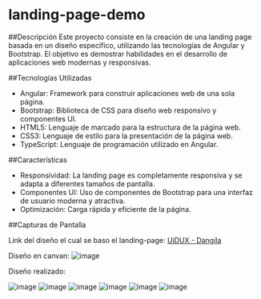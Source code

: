 # landing-page-demo

##Descripción
Este proyecto consiste en la creación de una landing page basada en un diseño específico, utilizando las tecnologías de Angular y Bootstrap. El objetivo es demostrar habilidades en el desarrollo de aplicaciones web modernas y responsivas.

##Tecnologías Utilizadas
- Angular: Framework para construir aplicaciones web de una sola página.
- Bootstrap: Biblioteca de CSS para diseño web responsivo y componentes UI.
- HTML5: Lenguaje de marcado para la estructura de la página web.
- CSS3: Lenguaje de estilo para la presentación de la página web.
- TypeScript: Lenguaje de programación utilizado en Angular.

##Características
- Responsividad: La landing page es completamente responsiva y se adapta a diferentes tamaños de pantalla.
- Componentes UI: Uso de componentes de Bootstrap para una interfaz de usuario moderna y atractiva.
- Optimización: Carga rápida y eficiente de la página.

##Capturas de Pantalla

Link del diseño el cual se baso el landing-page: [UiDUX - Dangila]([https://breakdance.github.io/breakdance/](https://www.uidux.com/dangila-cosmetic-product-website-design-for-figma-and-adobe-xd))

Diseño en canvan:
![image](https://github.com/user-attachments/assets/cf368f5b-169c-4671-9688-23739e70f609)

Diseño realizado:

![image](https://github.com/user-attachments/assets/a9bae7c3-efe6-46a8-99a8-c2a6961bd692)
![image](https://github.com/user-attachments/assets/f4e96b1d-ffac-4bfb-8a68-41d3ee088ae6)
![image](https://github.com/user-attachments/assets/616775ee-5e00-417b-840c-a0568bb2b086)
![image](https://github.com/user-attachments/assets/2bca9bf5-0738-47a6-828b-cfad3925b2d5)
![image](https://github.com/user-attachments/assets/299fece4-e9cd-4eeb-9359-091498693dc2)
![image](https://github.com/user-attachments/assets/fd412735-63d3-4e06-ae31-14b782b18ae9)


